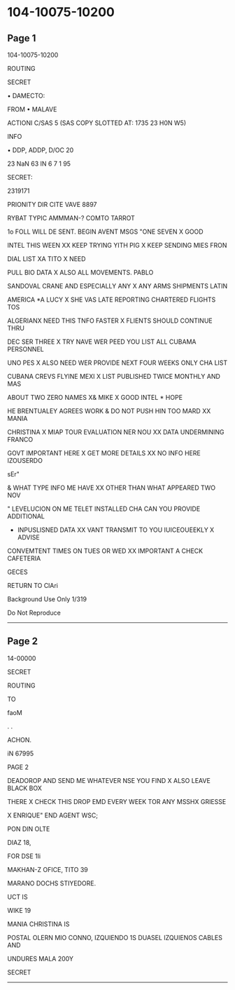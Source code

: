 # 104-10075-10200

## Page 1

104-10075-10200

ROUTING

SECRET

• DAMECTO:

FROM • MALAVE

ACTIONI C/SAS 5 (SAS COPY SLOTTED AT: 1735 23 H0N W5)

INFO

• DDP, ADDP, D/OC 20

23 NaN 63 IN 6 7 1 95

SECRET:

2319171

PRIONITY DIR CITE VAVE 8897

RYBAT TYPIC AMMMAN-? COMTO TARROT

1o FOLL WILL DE SENT. BEGIN AVENT MSGS "ONE SEVEN X GOOD

INTEL THIS WEEN XX KEEP TRYING YITH PIG X KEEP SENDING MIES FRON

DIAL LIST XA TITO X NEED

PULL BIO DATA X ALSO ALL MOVEMENTS. PABLO

SANDOVAL CRANE AND ESPECIALLY ANY X ANY ARMS SHIPMENTS LATIN

AMERICA *A LUCY X SHE VAS LATE REPORTING CHARTERED FLIGHTS TOS

ALGERIANX NEED THIS TNFO FASTER X FLIENTS SHOULD CONTINUE THRU

DEC SER THREE X TRY NAVE WER PEED YOU LIST ALL CUBAMA PERSONNEL

UNO PES X ALSO NEED WER PROVIDE NEXT FOUR WEEKS ONLY CHA LIST

CUBANA CREVS FLYINE MEXI X LIST PUBLISHED TWICE MONTHLY AND MAS

ABOUT TWO ZERO NAMES X& MIKE X GOOD INTEL * HOPE

HE BRENTUALEY AGREES WORK & DO NOT PUSH HIN TOO MARD XX MANIA

CHRISTINA X MIAP TOUR EVALUATION NER NOU XX DATA UNDERMINING FRANCO

GOVT IMPORTANT HERE X GET MORE DETAILS XX NO INFO HERE IZOUSERDO

sEr"

& WHAT TYPE INFO ME HAVE XX OTHER THAN WHAT APPEARED TWO NOV

" LEVELUCION ON ME TELET INSTALLED CHA CAN YOU PROVIDE ADDITIONAL

* INPUSLISNED DATA XX VANT TRANSMIT TO YOU IUICEOUEEKLY X ADVISE

CONVEMTENT TIMES ON TUES OR WED XX IMPORTANT A CHECK CAFETERIA

GECES

RETURN TO ClAri

Background Use Only 1/319

Do Not Reproduce

---

## Page 2

14-00000

SECRET

ROUTING

TO

faoM

. .

ACHON.

iN 67995

PAGE 2

DEADOROP AND SEND ME WHATEVER NSE YOU FIND X ALSO LEAVE BLACK BOX

THERE X CHECK THIS DROP EMD EVERY WEEK TOR ANY MSSHX GRIESSE

X ENRIQUE" END AGENT WSC;

PON DIN OLTE

DIAZ 18,

FOR DSE 1li

MAKHAN-Z OFICE, TITO 39

MARANO DOCHS STIYEDORE.

UCT IS

WIKE 19

MANIA CHRISTINA IS

POSTAL OLERN MIO CONNO, IZQUIENDO 1S DUASEL IZQUIENOS CABLES AND

UNDURES MALA 200Y

SECRET

---

